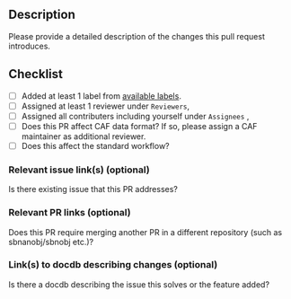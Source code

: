 ## Description 
Please provide a detailed description of the changes this pull request introduces. 

## Checklist
- [ ] Added at least 1 label from [available labels](https://github.com/SBNSoftware/sbndcode/issues/labels?sort=name-asc).
- [ ] Assigned at least 1 reviewer under `Reviewers`,
- [ ] Assigned all contributers including yourself under `Assignees` ,
- [ ] Does this PR affect CAF data format? If so, please assign a CAF maintainer as additional reviewer.
- [ ] Does this affect the standard workflow? 

### Relevant issue link(s) (optional)
Is there existing issue that this PR addresses?

### Relevant PR links (optional)
Does this PR require merging another PR in a different repository (such as sbnanobj/sbnobj etc.)?

### Link(s) to docdb describing changes (optional)
Is there a docdb describing the issue this solves or the feature added?

